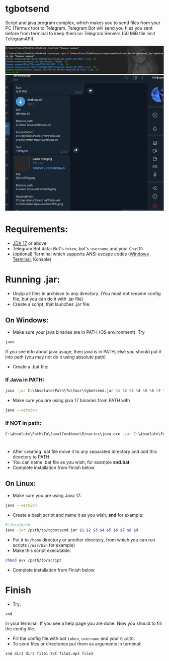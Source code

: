 # tgbotsend
Script and java program complex, which makes you to send files from your PC (Termux too) to Telegram.
Telegram Bot will send you files you sent before from terminal to keep them on Telegram Servers (50 MiB file limit TelegramAPI).

[![N|Solid](https://github.com/0xDABE/tgbotsend/blob/master/Screenshot_1.png?raw=true)](https://github.com/0xDABE/tgbotsend/blob/master/Screenshot_1.png?raw=true)
[![N|Solid](https://github.com/0xDABE/tgbotsend/blob/master/Screenshot_2.png?raw=true)](https://github.com/0xDABE/tgbotsend/blob/master/Screenshot_2.png?raw=true)
# Requirements:
 - [JDK 17](https://www.oracle.com/java/technologies/javase/jdk17-archive-downloads.html) or above
 - Telegram Bot data: Bot's `token`, bot's `username` and your `ChatID`.
 - (optional) Terminal which supports ANSI escape codes ([Windows Terminal](https://apps.microsoft.com/store/detail/windows-terminal/9N0DX20HK701?hl=en-en&gl=en), Konsole)
 # Running .jar:
 - Unzip all files in archieve to any directory. (You must not rename config file, but you can do it with .jar file)
 - Create a script, that launches .jar file:
 ## On Windows:
 - Make sure your java binaries are in PATH (OS environment). Try
 ```cmd
java
```
If you see info about java usage, then java is in PATH, else you should put it into path (you may not do it using absolute path)
- Create a .bat file:
### If Java in PATH:
```cmd
java -jar C:\Absolute\Path\To\Your\tgbotsend.jar %1 %2 %3 %4 %5 %6 %7 %8 %9
```
- Make sure you are using java 17 binaries from PATH with
```cmd
java --version
```
### If NOT in path:
```cmd
C:\Absolute\Path\To\Java17orAbove\Binaries\java.exe -jar C:\Absolute\Path\To\Your\tgbotsend.jar %1 %2 %3 %4 %5 %6 %7 %8 %9
```
#
- After creating .bat file move it to any separated directory and add this directory to PATH
- You can name .bat file as you wish, for example **snd.bat**
- Complete installation from Finish below
## On Linux:
- Make sure you are using Java 17:
```bash
java --version
```
- Create a bash script and name it as you wish, **snd** for example:
```bash
#!/bin/bash
java -jar /path/to/tgbotsend.jar $1 $2 $3 $4 $5 $6 $7 $8 $9
```
- Put it to `/home` directory or another directory, from which you can run scripts (`/usr/bin` for example)
- Make this script executable:
```bash
chmod u+x /path/to/script
```
- Complete installation from Finish below
# Finish
- Try:
```cmd
snd
```
in your terminal. If you see a help page you are done. Now you should to fill the config file.
- Fill the config file with bot `token`, `username` and your `ChatID`.
- To send files or directories put them as arguments in terminal:
```cmd
snd dir1 dir2 file1.txt file2.mp3 file3
```
